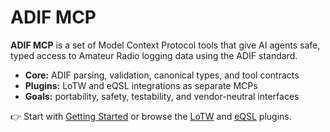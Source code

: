# ADIF MCP

**ADIF MCP** is a set of Model Context Protocol tools that give AI agents safe, typed access to Amateur Radio logging data using the ADIF standard.

- **Core:** ADIF parsing, validation, canonical types, and tool contracts
- **Plugins:** LoTW and eQSL integrations as separate MCPs
- **Goals:** portability, safety, testability, and vendor-neutral interfaces

👉 Start with [Getting Started](getting-started.md) or browse the [LoTW](plugins/lotw/index.md) and [eQSL](plugins/eqsl/index.md) plugins.

